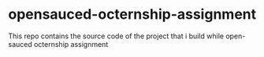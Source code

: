 # opensauced-octernship-assignment
This repo contains the source code of the project that i build while open-sauced octernship assignment
